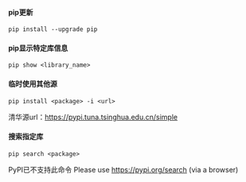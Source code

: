 
#### pip更新
```pip
pip install --upgrade pip
```

#### pip显示特定库信息
```pip
pip show <library_name>
```

#### 临时使用其他源
```pip
pip install <package> -i <url>
```
清华源url：https://pypi.tuna.tsinghua.edu.cn/simple

#### 搜索指定库
```pip
pip search <package>
```
PyPI已不支持此命令 Please use https://pypi.org/search (via a browser)